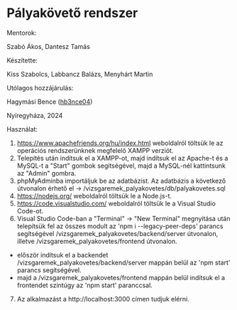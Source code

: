 # Pályakövető rendszer

Mentorok:

Szabó Ákos,
Dantesz Tamás

Készítette:

Kiss Szabolcs,
Labbancz Balázs,
Menyhárt Martin

Utólagos hozzájárulás:

Hagymási Bence ([hb3nce04](https://github.com/hb3nce04/))

Nyíregyháza, 2024

Használat:

1. https://www.apachefriends.org/hu/index.html weboldalról töltsük le az operációs rendszerünknek megfelelő XAMPP verziót.
2. Telepítés után indítsuk el a XAMPP-ot, majd indítsuk el az Apache-t és a MySQL-t a "Start" gombok segítségével,
majd a MySQL-nél kattintsunk az "Admin" gombra.
3. phpMyAdminba importáljuk be az adatbázist. Az adatbázis a következő útvonalon érhető el ->
/vizsgaremek_palyakovetes/db/palyakovetes.sql
4. https://nodejs.org/ weboldalról töltsük le a Node.js-t.
5. https://code.visualstudio.com/ weboldalról töltsük le a Visual Studio Code-ot.
6. Visual Studio Code-ban a "Terminal" -> "New Terminal" megnyitása után 
telepítsük fel az összes modult az 'npm i --legacy-peer-deps' parancs segítségével /vizsgaremek_palyakovetes/backend/server útvonalon, illetve /vizsgaremek_palyakovetes/frontend útvonalon.
- először indítsuk el a backendet /vizsgaremek_palyakovetes/backend/server mappán belül az 'npm start' parancs segítségével.
- majd a /vizsgaremek_palyakovetes/frontend mappán belül indítsuk el a frontendet szintúgy az 'npm start' paranccsal.
7. Az alkalmazást a http://localhost:3000 címen tudjuk elérni.
